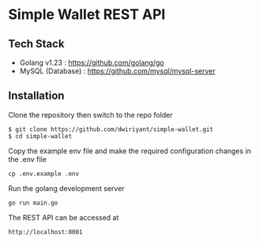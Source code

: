 # Simple Wallet REST API

## Tech Stack

- Golang v1.23 : https://github.com/golang/go
- MySQL (Database) : https://github.com/mysql/mysql-server

## Installation

Clone the repository then switch to the repo folder

```
$ git clone https://github.com/dwiriyant/simple-wallet.git
$ cd simple-wallet
```

Copy the example env file and make the required configuration changes in the .env file

```
cp .env.example .env
```

Run the golang development server

```
go run main.go
```

The REST API can be accessed at

```
http://localhost:8001
```
